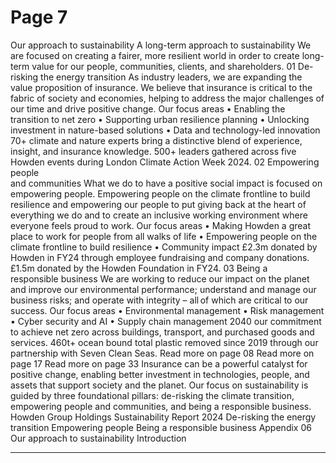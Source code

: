 # Page 7

Our approach to sustainability 
A long-term approach to sustainability 
We are focused on creating 
a fairer, more resilient 
world in order to create 
long-term value for our 
people, communities, 
clients, and shareholders. 
01
De-risking the 
energy transition
As industry leaders, we are expanding the 
value proposition of insurance. We believe 
that insurance is critical to the fabric of 
society and economies, helping to address 
the major challenges of our time and drive 
positive change.
Our focus areas
•	 Enabling the transition to net zero
•	 Supporting urban resilience planning
•	 Unlocking investment in nature-based solutions 
•	 Data and technology-led innovation 
70+
climate and nature 
experts bring a 
distinctive blend of 
experience, insight, and 
insurance knowledge.
500+
leaders gathered 
across five Howden 
events during 
London Climate Action 
Week 2024.
02
Empowering people  
and communities
What we do to have a positive social impact is 
focused on empowering people. Empowering 
people on the climate frontline to build 
resilience and empowering our people to 
put giving back at the heart of everything 
we do and to create an inclusive working 
environment where everyone feels proud 
to work. 
Our focus areas
•	 Making Howden a great place to work for people 
from all walks of life
•	 Empowering people on the climate frontline to 
build resilience
•	 Community impact
£2.3m
donated by Howden 
in FY24 through 
employee fundraising 
and company 
donations. 
£1.5m
donated by the Howden 
Foundation in FY24.
03
Being a 
responsible business
We are working to reduce our impact on 
the planet and improve our environmental 
performance; understand and manage our 
business risks; and operate with integrity – 
all of which are critical to our success.
Our focus areas
•	 Environmental management 
•	 Risk management
•	 Cyber security and AI
•	 Supply chain management
2040
our commitment to 
achieve net zero across 
buildings, transport, 
and purchased goods 
and services.
460t+
ocean bound total 
plastic removed 
since 2019 through 
our partnership with 
Seven Clean Seas.
 Read more on page 08
 Read more on page 17
 Read more on page 33
Insurance can be a powerful catalyst for positive 
change, enabling better investment in technologies, 
people, and assets that support society and the planet. 
Our focus on sustainability is guided by three 
foundational pillars: de-risking the climate transition, 
empowering people and communities, and being a 
responsible business.
Howden Group Holdings
Sustainability Report 2024
De-risking the energy transition
Empowering people 
Being a responsible business
Appendix
06
Our approach to sustainability
Introduction


---